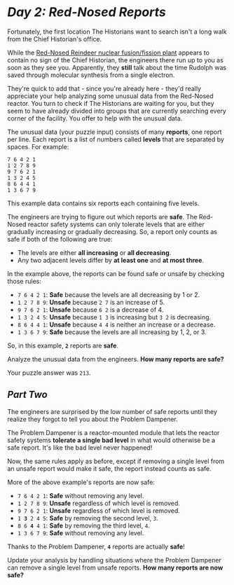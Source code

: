 # ___Day 2: Red-Nosed Reports___

Fortunately, the first location The Historians want to search isn't a long walk from the Chief Historian's office.

While the [Red-Nosed Reindeer nuclear fusion/fission plant](../../2015/19/19.md#day-19-medicine-for-rudolph) appears to contain no sign of the Chief Historian, the engineers there run up to you as soon as they see you. Apparently, they __still__ talk about the time Rudolph was saved through molecular synthesis from a single electron.

They're quick to add that - since you're already here - they'd really appreciate your help analyzing some unusual data from the Red-Nosed reactor. You turn to check if The Historians are waiting for you, but they seem to have already divided into groups that are currently searching every corner of the facility. You offer to help with the unusual data.

The unusual data (your puzzle input) consists of many __reports__, one report per line. Each report is a list of numbers called __levels__ that are separated by spaces. For example:

```
7 6 4 2 1
1 2 7 8 9
9 7 6 2 1
1 3 2 4 5
8 6 4 4 1
1 3 6 7 9
```

This example data contains six reports each containing five levels.

The engineers are trying to figure out which reports are __safe__. The Red-Nosed reactor safety systems can only tolerate levels that are either gradually increasing or gradually decreasing. So, a report only counts as safe if both of the following are true:

*   The levels are either __all increasing__ or __all decreasing__.
*   Any two adjacent levels differ by __at least one__ and __at most three__.

In the example above, the reports can be found safe or unsafe by checking those rules:

*   `7 6 4 2 1`: __Safe__ because the levels are all decreasing by 1 or 2.
*   `1 2 7 8 9`: __Unsafe__ because `2 7` is an increase of 5.
*   `9 7 6 2 1`: __Unsafe__ because `6 2` is a decrease of 4.
*   `1 3 2 4 5`: __Unsafe__ because `1 3` is increasing but `3 2` is decreasing.
*   `8 6 4 4 1`: __Unsafe__ because `4 4` is neither an increase or a decrease.
*   `1 3 6 7 9`: __Safe__ because the levels are all increasing by 1, 2, or 3.

So, in this example, __`2`__ reports are __safe__.

Analyze the unusual data from the engineers. __How many reports are safe?__

Your puzzle answer was `213`.

## ___Part Two___

The engineers are surprised by the low number of safe reports until they realize they forgot to tell you about the Problem Dampener.

The Problem Dampener is a reactor-mounted module that lets the reactor safety systems __tolerate a single bad level__ in what would otherwise be a safe report. It's like the bad level never happened!

Now, the same rules apply as before, except if removing a single level from an unsafe report would make it safe, the report instead counts as safe.

More of the above example's reports are now safe:

*   `7 6 4 2 1`: __Safe__ without removing any level.
*   `1 2 7 8 9`: __Unsafe__ regardless of which level is removed.
*   `9 7 6 2 1`: __Unsafe__ regardless of which level is removed.
*   <code>1 <b>3</b> 2 4 5</code>: __Safe__ by removing the second level, `3`.
*   <code>8 6 <b>4</b> 4 1</code>: __Safe__ by removing the third level, `4`.
*   `1 3 6 7 9`: __Safe__ without removing any level.

Thanks to the Problem Dampener, __`4`__ reports are actually __safe__!

Update your analysis by handling situations where the Problem Dampener can remove a single level from unsafe reports. __How many reports are now safe?__